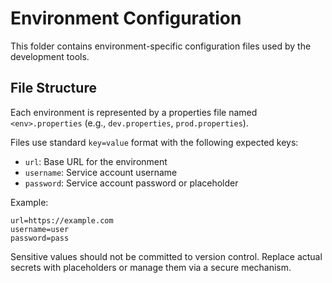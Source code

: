 # Environment Configuration

This folder contains environment-specific configuration files used by the development tools.

## File Structure

Each environment is represented by a properties file named `<env>.properties` (e.g., `dev.properties`, `prod.properties`).

Files use standard `key=value` format with the following expected keys:

- `url`: Base URL for the environment
- `username`: Service account username
- `password`: Service account password or placeholder

Example:

```
url=https://example.com
username=user
password=pass
```

Sensitive values should not be committed to version control. Replace actual secrets with placeholders or manage them via a secure mechanism.
